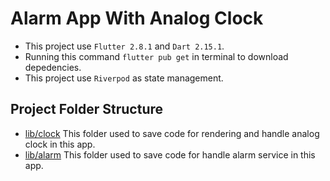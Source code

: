 # Alarm App With Analog Clock

- This project use ```Flutter 2.8.1``` and ```Dart 2.15.1```.
- Running this command ```flutter pub get``` in terminal to download depedencies.
- This project use ```Riverpod``` as state management.

## Project Folder Structure
- [lib/clock](lib/clock)
This folder used to save code for rendering and handle analog clock in this app.
- [lib/alarm](lib/alarm)
This folder used to save code for handle alarm service in this app.